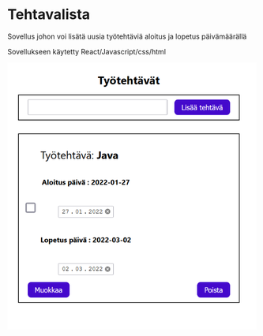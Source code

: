 # Tehtavalista

Sovellus johon voi lisätä uusia työtehtäviä aloitus ja lopetus päivämäärällä

Sovellukseen käytetty React/Javascript/css/html

![This is an image](Sieppaa.PNG)
